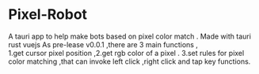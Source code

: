 # Pixel-Robot
A tauri app to help make bots based on pixel color match .
Made with tauri rust vuejs
As pre-lease v0.0.1 ,there are 3 main functions ,<br/>
1.get cursor pixel position ,2.get rgb color of a pixel .
3.set rules for pixel color matching ,that can invoke left click ,right click and tap key functions.
